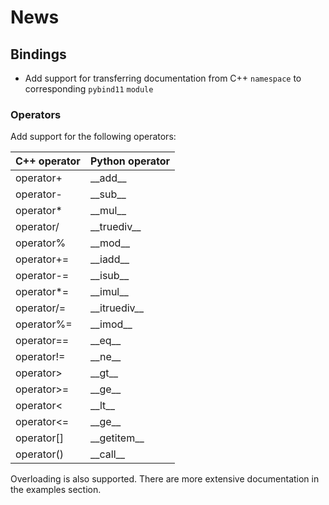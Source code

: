 # News #

## Bindings ##

* Add support for transferring documentation from C++ `namespace` to corresponding `pybind11` `module`

### Operators ###

Add support for the following operators:

| C++ operator      | Python operator       |
|:----------------- |:--------------------- |
| operator+         | \_\_add\_\_           |
| operator-         | \_\_sub\_\_           |
| operator*         | \_\_mul\_\_           |
| operator/         | \_\_truediv\_\_       |
| operator%         | \_\_mod\_\_           |
| operator+=        | \_\_iadd\_\_          |
| operator-=        | \_\_isub\_\_          |
| operator*=        | \_\_imul\_\_          |
| operator/=        | \_\_itruediv\_\_      |
| operator%=        | \_\_imod\_\_          |
| operator==        | \_\_eq\_\_            |
| operator!=        | \_\_ne\_\_            |
| operator>         | \_\_gt\_\_            |
| operator>=        | \_\_ge\_\_            |
| operator<         | \_\_lt\_\_            |
| operator<=        | \_\_ge\_\_            |
| operator[]        | \_\_getitem\_\_       |
| operator()        | \_\_call\_\_          |


Overloading is also supported. There are more extensive documentation in the examples section.
